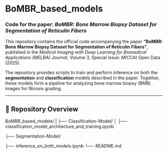 # BoMBR_based_models
### Code for the paper: *BoMBR: Bone Marrow Biopsy Dataset for Segmentation of Reticulin Fibers*

This repository contains the official code accompanying the paper **“BoMBR: Bone Marrow Biopsy Dataset for Segmentation of Reticulin Fibers”**, published in the *Medical Imaging with Deep Learning for Biomedical Applications (MELBA) Journal*, Volume 3, Special Issue: MICCAI Open Data (2025).

The repository provides scripts to train and perform inference on both the **segmentation** and **classification** models described in the paper. Together, these models form a pipeline for analyzing bone marrow biopsy (BMB) images for fibrosis grading.

---

## 🧬 Repository Overview

BoMBR_based_models/
|
├── Classification-Model/
│   ├── classification_model_architecture_and_training.ipynb

├── Segmentation-Model/

├── inference_on_both_models.ipynb
└── README.md
